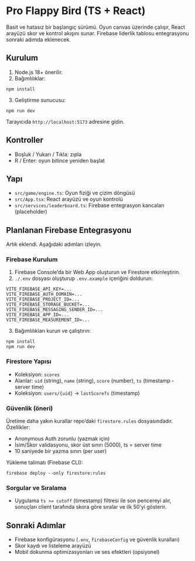 # Pro Flappy Bird (TS + React)

Basit ve hatasız bir başlangıç sürümü. Oyun canvas üzerinde çalışır, React arayüzü skor ve kontrol akışını sunar. Firebase liderlik tablosu entegrasyonu sonraki adımda eklenecek.

## Kurulum

1. Node.js 18+ önerilir.
2. Bağımlılıklar:

```
npm install
```

3. Geliştirme sunucusu:

```
npm run dev
```

Tarayıcıda `http://localhost:5173` adresine gidin.

## Kontroller

- Boşluk / Yukarı / Tıkla: zıpla
- R / Enter: oyun bitince yeniden başlat

## Yapı

- `src/game/engine.ts`: Oyun fiziği ve çizim döngüsü
- `src/App.tsx`: React arayüzü ve oyun kontrolü
- `src/services/leaderboard.ts`: Firebase entegrasyon kancaları (placeholder)

## Planlanan Firebase Entegrasyonu

Artık eklendi. Aşağıdaki adımları izleyin.

### Firebase Kurulum

1. Firebase Console’da bir Web App oluşturun ve Firestore etkinleştirin.
2. `./.env` dosyası oluşturup `.env.example` içeriğini doldurun:

```
VITE_FIREBASE_API_KEY=...
VITE_FIREBASE_AUTH_DOMAIN=...
VITE_FIREBASE_PROJECT_ID=...
VITE_FIREBASE_STORAGE_BUCKET=...
VITE_FIREBASE_MESSAGING_SENDER_ID=...
VITE_FIREBASE_APP_ID=...
VITE_FIREBASE_MEASUREMENT_ID=...
```

3. Bağımlılıkları kurun ve çalıştırın:

```
npm install
npm run dev
```

### Firestore Yapısı

- Koleksiyon: `scores`
- Alanlar: `uid` (string), `name` (string), `score` (number), `ts` (timestamp - server time)
- Koleksiyon: `users/{uid}` -> `lastScoreTs` (timestamp)

### Güvenlik (öneri)

Üretime daha yakın kurallar repo’daki `firestore.rules` dosyasındadır. Özellikler:
- Anonymous Auth zorunlu (yazmak için)
- İsim/Skor validasyonu, skor üst sınırı (5000), ts = server time
- 10 saniyede bir yazma sınırı (per user)

Yükleme talimatı (Firebase CLI):
```
firebase deploy --only firestore:rules
```

### Sorgular ve Sıralama

- Uygulama `ts >= cutoff` (timestamp) filtresi ile son pencereyi alır, sonuçları client tarafında skora göre sıralar ve ilk 50’yi gösterir.

## Sonraki Adımlar

- Firebase konfigürasyonu (`.env`, `firebaseConfig` ve güvenlik kuralları)
- Skor kaydı ve listeleme arayüzü
- Mobil dokunma optimizasyonları ve ses efektleri (opsiyonel)
